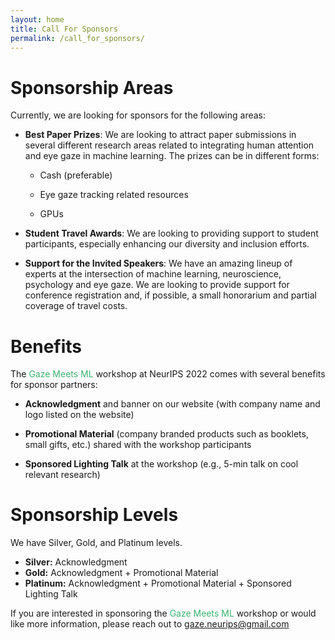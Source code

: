 ```yaml
---
layout: home
title: Call For Sponsors
permalink: /call_for_sponsors/
---
```


# Sponsorship Areas

Currently, we are looking for sponsors for the following areas:

- **Best Paper Prizes**: We are looking to attract paper submissions in several different research areas related to integrating human attention and eye gaze in machine learning. The prizes can be in different forms:

    - Cash (preferable)

    - Eye gaze tracking related resources

    - GPUs 

- **Student Travel Awards**: We are looking to providing support to student participants, especially enhancing our diversity and inclusion efforts. 

- **Support for the Invited Speakers**: We have an amazing lineup of experts at the intersection of machine learning, neuroscience, psychology and eye gaze. We are looking to provide support for conference registration and, if possible, a small honorarium and partial coverage of travel costs.


# Benefits

The <span style="color:MediumSeaGreen">Gaze Meets ML</span> workshop at NeurIPS 2022 comes with several benefits for sponsor partners:


- **Acknowledgment** and banner on our website (with company name and logo listed on the website)


- **Promotional Material** (company branded products such as booklets, small gifts, etc.) shared with the workshop participants


- **Sponsored Lighting Talk** at the workshop (e.g., 5-min talk on cool relevant research)



# Sponsorship Levels

We have Silver, Gold, and Platinum levels. 

- **Silver:** Acknowledgment
- **Gold:** Acknowledgment + Promotional Material
- **Platinum:** Acknowledgment + Promotional Material + Sponsored Lighting Talk


If you are interested in sponsoring the <span style="color:MediumSeaGreen">Gaze Meets ML</span> workshop or would like more information, please reach out to <span style="color:MediumBlue">gaze.neurips@gmail.com</span>
